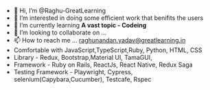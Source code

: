 - 👋 Hi, I’m @Raghu-GreatLearning
- 👀 I’m interested in doing some efficient work that benifits the users 
- 🌱 I’m currently learning **A vast topic - Codeing**
- 💞️ I’m looking to collaborate on ...
- 📫 How to reach me ... raghunandan.yadav@greatlearning.in
- Comfortable with JavaScript,TypeScript,Ruby, Python, HTML, CSS
- Library - Redux, Bootstrap,Material UI, TamaGUI, 
- Framework - Ruby on Rails, ReactJs, React Native, Redux Saga
- Testing Framework - Playwright, Cypress, selenium(Capybara,Cucumber), Testcafe, Rspec

<!---
Raghu-GreatLearning/Raghu-GreatLearning is a ✨ special ✨ repository because its `README.md` (this file) appears on your GitHub profile.
You can click the Preview link to take a look at your changes.
--->
